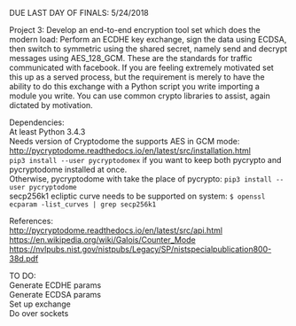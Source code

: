 DUE LAST DAY OF FINALS: 5/24/2018

Project 3: Develop an end-to-end encryption tool set which does the modern load:
Perform an ECDHE key exchange, sign the data using ECDSA, then switch to
symmetric using the shared secret, namely send and decrypt messages using
AES_128_GCM. These are the standards for traffic communicated with facebook. If
you are feeling extremely motivated set this up as a served process, but the
requirement is merely to have the ability to do this exchange with a Python
script you write importing a module you write. You can use common crypto
libraries to assist, again dictated by motivation.

Dependencies:  
At least Python 3.4.3  
Needs version of Cryptodome the supports AES in GCM mode: http://pycryptodome.readthedocs.io/en/latest/src/installation.html  
`pip3 install --user pycryptodomex` if you want to keep both pycrypto and pycryptodome installed at once.  
Otherwise, pycryptodome with take the place of pycrypto: `pip3 install --user pycryptodome`  
secp256k1 ecliptic curve needs to be supported on system: `$ openssl ecparam -list_curves | grep secp256k1`  

References:  
http://pycryptodome.readthedocs.io/en/latest/src/api.html  
https://en.wikipedia.org/wiki/Galois/Counter_Mode  
https://nvlpubs.nist.gov/nistpubs/Legacy/SP/nistspecialpublication800-38d.pdf  

TO DO:  
Generate ECDHE params  
Generate ECDSA params  
Set up exchange  
Do over sockets  
